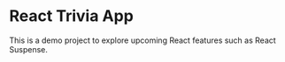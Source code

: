 # React Trivia App

This is a demo project to explore upcoming React features such as React Suspense.